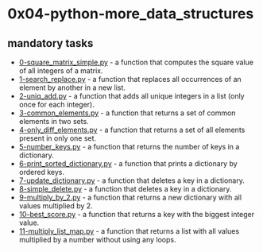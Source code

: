 # 0x04-python-more_data_structures

## mandatory tasks

* [0-square_matrix_simple.py]() - a function that computes the square value of all integers of a matrix.
* [1-search_replace.py]() - a function that replaces all occurrences of an element by another in a new list.
* [2-uniq_add.py]() - a function that adds all unique integers in a list (only once for each integer).
* [3-common_elements.py]() - a function that returns a set of common elements in two sets.
* [4-only_diff_elements.py]() - a function that returns a set of all elements present in only one set.
* [5-number_keys.py]() - a function that returns the number of keys in a dictionary.
* [6-print_sorted_dictionary.py]() - a function that prints a dictionary by ordered keys.
* [7-update_dictionary.py]() - a function that deletes a key in a dictionary.
* [8-simple_delete.py]() - a function that deletes a key in a dictionary.
* [9-multiply_by_2.py]() - a function that returns a new dictionary with all values multiplied by 2.
* [10-best_score.py]() - a function that returns a key with the biggest integer value.
* [11-multiply_list_map.py]() - a function that returns a list with all values multiplied by a number without using any loops.

